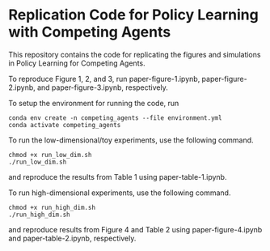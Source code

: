 # Replication Code for Policy Learning with Competing Agents

This repository contains the code for replicating the figures and simulations in Policy Learning for Competing Agents.

To reproduce Figure 1, 2, and 3, run paper-figure-1.ipynb, paper-figure-2.ipynb, and paper-figure-3.ipynb, respectively.

To setup the environment for running the code, run
```
conda env create -n competing_agents --file environment.yml
conda activate competing_agents
```

To run the low-dimensional/toy experiments, use the following command.
```
chmod +x run_low_dim.sh
./run_low_dim.sh
```
and reproduce the results from Table 1 using paper-table-1.ipynb.

To run high-dimensional experiments, use the following command. 
```
chmod +x run_high_dim.sh
./run_high_dim.sh
```
and reproduce results from Figure 4 and Table 2 using paper-figure-4.ipynb and paper-table-2.ipynb, respectively.
